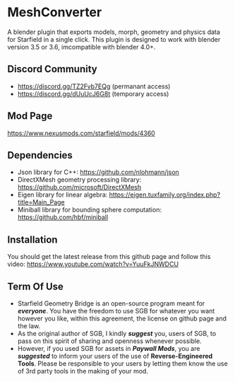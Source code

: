 # MeshConverter
A blender plugin that exports models, morph, geometry and physics data for Starfield in a single click. This plugin is designed to work with blender version 3.5 or 3.6, imcompatible with blender 4.0+.

## Discord Community
* https://discord.gg/TZ2Fvb7EQg (permanant access)
* https://discord.gg/dUuUcJ6G8t (temporary access)

## Mod Page
https://www.nexusmods.com/starfield/mods/4360

## Dependencies
* Json library for C++: https://github.com/nlohmann/json
* DirectXMesh geometry processing library: https://github.com/microsoft/DirectXMesh
* Eigen library for linear algebra: https://eigen.tuxfamily.org/index.php?title=Main_Page
* Miniball library for bounding sphere computation: https://github.com/hbf/miniball

## Installation
You should get the latest release from this github page and follow this video: https://www.youtube.com/watch?v=YuuFkJNWDCU

## Term Of Use
* Starfield Geometry Bridge is an open-source program meant for ***everyone***. You have the freedom to use SGB for whatever you want however you like, within this agreement, the license on github page and the law.
* As the original author of SGB, I kindly ***suggest*** you, users of SGB, to pass on this spirit of sharing and openness whenever possible. 
* However, if you used SGB for assets in ***Paywall Mods***, you are ***suggested*** to inform your users of the use of **Reverse-Engineered Tools**. Please be responsible to your users by letting them know the use of 3rd party tools in the making of your mod.
